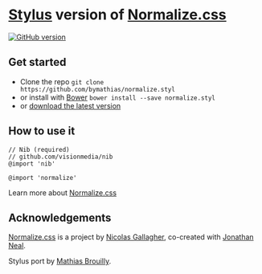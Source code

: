 # [Stylus](http://learnboost.github.io/stylus/ "Stylus") version of [Normalize.css](http://necolas.github.io/normalize.css/ "Normalize")
[![GitHub version](https://badge.fury.io/gh/bymathias%2Fnormalize.styl.png)](http://badge.fury.io/gh/bymathias%2Fnormalize.styl)

## Get started

* Clone the repo `git clone https://github.com/bymathias/normalize.styl`
* or install with [Bower](http://bower.io/ "Bower") `bower install --save normalize.styl`
* or [download the latest version](https://github.com/bymathias/normalize.styl/archive/master.zip "Download ZIP") 

## How to use it

    // Nib (required)
    // github.com/visionmedia/nib
    @import 'nib'

    @import 'normalize'

Learn more about [Normalize.css](http://nicolasgallagher.com/about-normalize-css/ "Normalize.css")

## Acknowledgements

[Normalize.css](http://necolas.github.io/normalize.css/ "Normalize") is a project by [Nicolas Gallagher](https://github.com/necolas), co-created with [Jonathan Neal](https://github.com/jonathantneal).

Stylus port by [Mathias Brouilly](https://github.com/bymathias).
